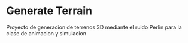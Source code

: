 # Generate Terrain
Proyecto de generacion de terrenos 3D mediante el ruido Perlin para la clase de animacion y simulacion
